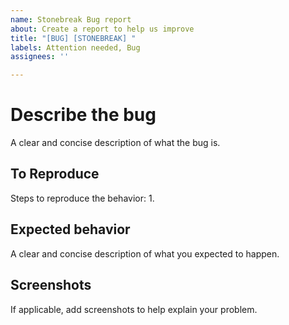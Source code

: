 ```yaml
---
name: Stonebreak Bug report
about: Create a report to help us improve
title: "[BUG] [STONEBREAK] "
labels: Attention needed, Bug
assignees: ''

---
```


# Describe the bug
A clear and concise description of what the bug is.

## To Reproduce
Steps to reproduce the behavior:
1. 

## Expected behavior
A clear and concise description of what you expected to happen.

## Screenshots
If applicable, add screenshots to help explain your problem.
